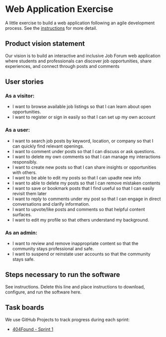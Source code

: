 # Web Application Exercise

A little exercise to build a web application following an agile development process. See the [instructions](instructions.md) for more detail.

## Product vision statement

Our vision is to build an interactive and inclusive Job Forum web application where students and professionals can discover job opportunities, share experiences, and connect through posts and comments

## User stories

### As a visitor:
- I want to browse available job listings so that I can learn about open opportunities.
- I want to register or sign in easily so that I can set up my own account

### As a user:
- I want to search job posts by keyword, location, or company so that I can quickly find relevant openings.
- I want to comment under posts so that I can discuss or ask questions.
- I want to delete my own comments so that I can manage my interactions responsibly.
- I want to create new posts so that I can share insights or opportunities with others.
- I want to be able to  edit my posts so that I can upadte new info
- I want to able to delete my posts so that I can remove mistaken contents
- I want to save or bookmark posts that I find useful so that I can easily revisit them later
- I want to reply to comments under my post so that I can engage in direct conversations and clarify information.
- I want to upvote/like posts and comments so that helpful content surfaces.
- I want to edit my profile so that others understand my background.
### As an admin:
- I want to review and remove inappropriate content so that the community stays professional and safe.
- I want to suspend or reinstate user accounts so that the community stays safe.

## Steps necessary to run the software

See instructions. Delete this line and place instructions to download, configure, and run the software here.

## Task boards

We use GitHub Projects to track progress during each sprint:

- [404Found - Sprint 1](https://github.com/orgs/swe-students-fall2025/projects/42)
